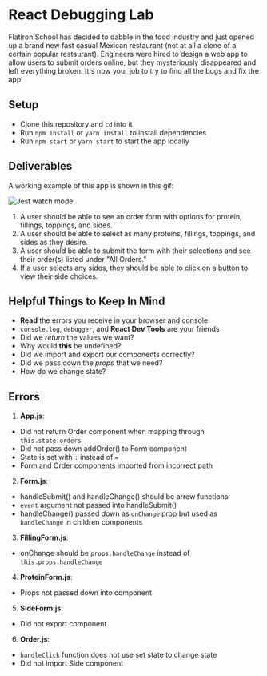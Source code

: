 # React Debugging Lab

Flatiron School has decided to dabble in the food industry and just opened up a brand new fast casual Mexican restaurant (not at all a clone of a certain popular restaurant). Engineers were hired to design a web app to allow users to submit orders online, but they mysteriously disappeared and left everything broken. It's now your job to try to find all the bugs and fix the app!

## Setup

* Clone this repository and `cd` into it
* Run `npm install` or `yarn install` to install dependencies
* Run `npm start` or `yarn start` to start the app locally

## Deliverables

A working example of this app is shown in this gif:

![Jest watch mode](./public/example.gif)


1. A user should be able to see an order form with options for protein, fillings, toppings, and sides.
2. A user should be able to select as many proteins, fillings, toppings, and sides as they desire.
3. A user should be able to submit the form with their selections and see their order(s) listed under "All Orders."
4. If a user selects any sides, they should be able to click on a button to view their side choices.


## Helpful Things to Keep In Mind

* **Read** the errors you receive in your browser and console
* `console.log`, `debugger`, and **React Dev Tools** are your friends
* Did we *return* the values we want?
* Why would **this** be undefined?
* Did we import and export our components correctly?
* Did we pass down the *props* that we need?
* How do we change state?

## Errors
1. **App.js**:
  * Did not return Order component when mapping through `this.state.orders`
  * Did not pass down addOrder() to Form component
  * State is set with `:` instead of `=`
  * Form and Order components imported from incorrect path
2. **Form.js**:
  * handleSubmit() and handleChange() should be arrow functions
  * `event` argument not passed into handleSubmit()
  * handleChange() passed down as `onChange` prop but used as `handleChange` in children components
3. **FillingForm.js**:
  * onChange should be `props.handleChange` instead of `this.props.handleChange`
4. **ProteinForm.js**:
  * Props not passed down into component
5. **SideForm.js**:
  * Did not export component
6. **Order.js**:
  * `handleClick` function does not use set state to change state
  * Did not import Side component

